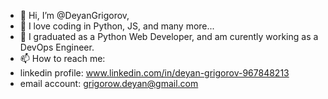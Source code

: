 - 👋 Hi, I’m @DeyanGrigorov,
- 👀 I love coding in Python, JS, and many more...
- 🌱 I graduated as a Python Web Developer, and am curently working as a DevOps Engineer.
- 📫 How to reach me: 
- linkedin profile: www.linkedin.com/in/deyan-grigorov-967848213
- email account: grigorow.deyan@gmail.com







<!---
DeyanGrigorov/DeyanGrigorov is a ✨ special ✨ repository because its `README.md` (this file) appears on your GitHub profile.
You can click the Preview link to take a look at your changes.
--->

